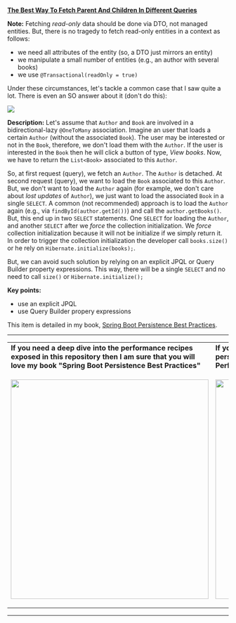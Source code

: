 **[The Best Way To Fetch Parent And Children In Different Queries](https://github.com/AnghelLeonard/Hibernate-SpringBoot/tree/master/HibernateSpringBootParentChildSeparateQueries)** 

**Note:** Fetching *read-only* data should be done via DTO, not managed entities. But, there is no tragedy to fetch read-only entities in a context as follows:

- we need all attributes of the entity (so, a DTO just mirrors an entity)
- we manipulate a small number of entities (e.g., an author with several books)
- we use `@Transactional(readOnly = true)`

Under these circumstances, let's tackle a common case that I saw quite a lot. There is even an SO answer about it (don't do this):

![](https://github.com/AnghelLeonard/Hibernate-SpringBoot/blob/master/HibernateSpringBootParentChildSeparateQueries/Fetch%20Parent%20And%20Children%20In%20Different%20Queries.png)

**Description:** Let's assume that `Author` and `Book` are involved in a bidirectional-lazy `@OneToMany` association. Imagine an user that loads a certain `Author` (without the associated `Book`). The user may be interested  or not in the `Book`, therefore, we don't load them with the `Author`. If the user is interested in the `Book` then he will click a button of type, *View books*. Now, we have to return the `List<Book>` associated to this `Author`.

So, at first request (query), we fetch an `Author`. The `Author` is detached. At second request (query), we want to load the `Book` associated to this `Author`. But, we don't want to load the `Author` again (for example, we don't care about *lost updates* of `Author`), we just want to load the associated `Book` in a single `SELECT`. A common (not recommended) approach is to load the `Author` again (e.g., via `findById(author.getId())`) and call the `author.getBooks()`. But, this end up in two `SELECT` statements. One `SELECT` for loading the `Author`, and another `SELECT` after we *force* the collection initialization. We *force* collection initialization because it will not be initialize if we simply return it. In order to trigger the collection initialization the developer call `books.size()` or he rely on `Hibernate.initialize(books);`. 

But, we can avoid such solution by relying on an explicit JPQL or Query Builder property expressions. This way, there will be a single `SELECT` and no need to call `size()` or `Hibernate.initialize();`

**Key points:**
- use an explicit JPQL
- use Query Builder propery expressions

This item is detailed in my book, [Spring Boot Persistence Best Practices](https://www.amazon.com/gp/product/1484256255).
     
-----------------------------------------------------------------------------------------------------------------------    
<table>
     <tr><td><b>If you need a deep dive into the performance recipes exposed in this repository then I am sure that you will love my book "Spring Boot Persistence Best Practices"</b></td><td><b>If you need a hand of tips and illustrations of 100+ Java persistence performance issues then "Java Persistence Performance Illustrated Guide" is for you.</b></td></tr>
     <tr><td>
<a href="https://www.apress.com/us/book/9781484256251"><p align="left"><img src="https://github.com/AnghelLeonard/Hibernate-SpringBoot/blob/master/Spring%20Boot%20Persistence%20Best%20Practices.jpg" height="500" width="450"/></p></a>
</td><td>
<a href="https://leanpub.com/java-persistence-performance-illustrated-guide"><p align="right"><img src="https://github.com/AnghelLeonard/Hibernate-SpringBoot/blob/master/Java%20Persistence%20Performance%20Illustrated%20Guide.jpg" height="500" width="450"/></p></a>
</td></tr></table>

-----------------------------------------------------------------------------------------------------------------------    

